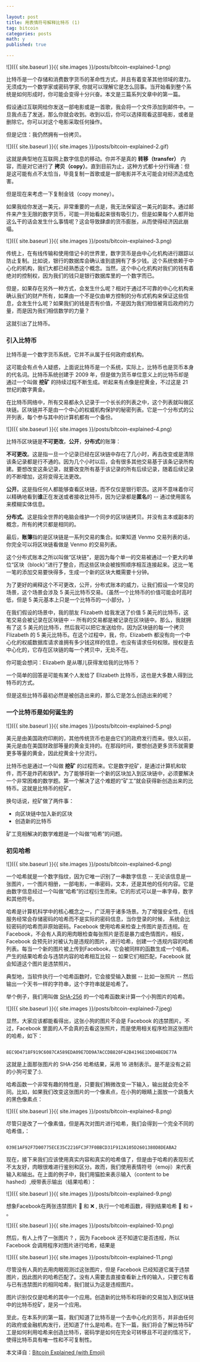 ```yaml
---

layout: post
title: 用表情符号解释比特币 (1)
tag: bitcoin
categories: posts
math: y
published: true

---
```


![]({{ site.baseurl }}{{ site.images }}/posts/bitcoin-explained-1.png)

比特币是一个存储和消费数字货币的革命性方式，并且有着变革其他领域的潜力。无须成为一个数学家或密码学家, 你就可以理解它是怎么回事。当开始看到整个系统是如何形成时，你可能会变得十分兴奋。本文是三篇系列文章中的第一篇。

假设通过互联网给你发送一部电影或是一首歌，我会将一个文件添加到邮件中。一旦我点击了发送，那么你就会收到。收到以后，你可以选择观看这部电影，或者是删除它。你可以对这个电影采取任何操作。

但是记住：我仍然拥有一份拷贝。

![]({{ site.baseurl }}{{ site.images }}/posts/bitcoin-explained-2.gif)

这就是典型地在互联网上数字信息的移动。你并不是真的 **转移（transfer）** 内容，而是对它进行了 **拷贝（copy）**。直到目前为止，这种方式都十分行得通：但是这可能有点不太恰当，毕竟复制一首歌或是一部电影并不太可能会对经济造成危害。

但是现在来考虑一下复制金钱（copy money）。

如果我给你发送一美元，非常重要的一点是，我无法保留这一美元的副本。通过邮件来产生无限的数字货币，可能一开始看起来很有吸引力，但是如果每个人都开始这么干的话会发生什么事情呢？这会导致肆虐的货币膨胀，从而使得经济因此崩塌。

![]({{ site.baseurl }}{{ site.images }}/posts/bitcoin-explained-3.png)

传统上，在有线传输和使用借记卡的世界里，数字货币是由中心化机构进行跟踪以防止复制。比如说，银行的数据库会确认谁到底拥有了多少钱。这个系统依赖于中心化的机构，我们大都已经熟悉这个概念。当然，这个中心化机构对我们的钱有着绝对的控制权，因为我们的钱只是银行数据库里的一个数字而已。

但是，如果存在另外一种方式，会发生什么呢？相对于通过不可靠的中心化机构来确认我们的财产所有，如果由一个不是仅由单方控制的分布式机构来保证这些信息，会发生什么呢？如果我们的钱是否有价值，不是因为我们相信被背后政府的力量，而是因为我们相信数学的力量？

这就引出了比特币。

### 引入比特币

比特币是一个数字货币系统，它并不从属于任何政府或机构。

这可能会有点令人疑惑，上面说比特币是一个系统，实际上，比特币也是货币本身的代名词。比特币系统创建于 2009 年，但是做为货币单位意义上的比特币却是通过一个叫做 **挖矿** 的持续过程不断生成。听起来有点像是挖黄金，不过这是 21 世纪的数字黄金。

在比特币网络中，所有交易都永久记录于一个长长的列表之中，这个列表就叫做区块链。区块链并不是由一个中心的权威机构保护的秘密列表。它是一个分布式的公开列表，每个参与其中的计算机都有一个备份。

![]({{ site.baseurl }}{{ site.images }}/posts/bitcoin-explained-4.png)

比特币区块链是**不可更改**，**公开**，**分布式**的账簿：

**不可更改**。这是指一旦一个记录已经在区块链中存在了几小时，再去改变或是清除该条记录都是行不通的。因为几个小时以后，会有很多其他交易基于该条记录所构建。要想改变这条记录，就要改变所有基于该记录的所有后续记录，随着后续记录的不断增加，这将变得无法更改。

**公开**。这是指任何人都能够查看区块链，而不仅仅是银行职员。这并不意味着你可以精确地看到**谁**正在发送或者接收比特币，因为记录都是**匿名**的 -- 通过使用匿名来模糊实体信息。

**分布式**。这是指全世界的电脑会维护一个同步的区块链拷贝。并没有主本或副本的概念，所有的拷贝都是相同的。

最后，**账簿**指的是区块链是一系列交易的集合。如果知道 Venmo 交易列表的话，你完全可以将区块链看做是 Venmo 的交易列表。

这个分布式账本之所以叫做“区块链”，是因为每个单一的交易被通过一个更大的单位“区块（block）”进行了整合，而这些区块会被按照顺序相互连接起来。这比一笔一笔的添加交易要快得多，生成一个新的区块大概需要十分钟。

为了更好的阐释这个不可更改，公开，分布式账本的威力，让我们假设一个常见的场景，这个场景会涉及 5 美元比特币交易。（虽然一个比特币的价值可能会时高时低，但是 5 美元基本上只是一个比特币的一小部分。 ）

在我们假设的场景中，我的朋友 Flizabeth 给我发送了价值 5 美元的比特币，这笔交易会被记录在区块链中 -- 所有的交易都是被记录在区块链中。那么，我就拥有了这 5 美元的比特币，然后我可以把它发送给你，因为区块链的每一个拷贝 Flizabeth 的 5 美元比特币。在这个过程中，我，你，Elizabeth 都没有向一个中心化的权威数据库请求谁拥有多少钱这样的信息，也没有请求任何权限。授权是去中心化的，它存在区块链的每一个拷贝中，无处不在。

你可能会想问：Elizabeth 是从哪儿获得发给我的比特币？

一个简单的回答是可能有某个人发给了 Elizabeth 比特币，这也是大多数人得到比特币的方式。

但是这些比特币最初必然是被创造出来的，那么它是怎么创造出来的呢？

### 一个比特币是如何诞生的

![]({{ site.baseurl }}{{ site.images }}/posts/bitcoin-explained-5.png)

美元是由美国政府印刷的，其他传统货币也是由它们的政府发行而来。很久以前，美元是由在美国财政部等量的黄金支持的。在那段时间，要想创造更多货币就需要更多等量的黄金，因此挖黄金十分流行。

比特币也是通过一个叫做 **挖矿** 的过程而来。它是数字挖矿，是通过计算机和软件，而不是炸药和铁铲。为了能够将新一个新的区块加入到区块链中，必须要解决一个非常困难的数学题。第一个解决了这个难题的“矿工”就会获得新创造出来的比特币。这就是比特币的挖矿。

换句话说，挖矿做了两件事：

- 向区块链中加入新的区块
- 创造新的比特币

矿工竞相解决的数学难题是一个叫做“哈希”的问题。

### 初见哈希

![]({{ site.baseurl }}{{ site.images }}/posts/bitcoin-explained-6.png)

一个哈希就是一个数字指纹，因为它唯一识别了一串数字信息 -- 无论该信息是一张图片，一个图片相册，一部电影，一串密码，文本，还是其他的任何内容。它是由数字信息经过一个叫做“哈希”的过程衍生而来。它的形式可以是一串字母，数字和其他符号。

哈希是计算机科学中的核心概念之一，广泛用于诸多场景。为了增强安全性，在线服务经常会存储密码的哈希而不是实际的密码信息，当你登录的时候， 系统会比较密码的哈希而非原始密码。Facebook 使用哈希来检查上传图片是否违规。在 Facebook，不会有人真的用肉眼检查每张照片是否是暴力或色情图片。相反，Facebook 会预先针对被认为是违规的图片，进行哈希，创建一个违规内容的哈希列表。每当一个新的图片被上传到Facebook，它会被同样的函数生成一个哈希。产生的结果哈希会与违禁内容的哈希相互比较 -- 如果它们相匹配，Facebook 就会知道这个图片是违禁照片。

典型地，当软件执行一个哈希函数时，它会接受输入数据 -- 比如一张照片 -- 然后输出一个天书一样的字符串，这个字符串就是哈希了。

举个例子，我们用叫做 [SHA-256](https://en.wikipedia.org/wiki/SHA-2) 的一个哈希函数来计算一个小狗图片的哈希。

![]({{ site.baseurl }}{{ site.images }}/posts/bitcoin-explained-7.jpeg)

显然，大家应该都能看得出，这张小狗的图片不会是 Facebook 的违禁图片。不过，Facebook 里面的人不会真的去看这张照片，而是使用相关程序检测这张图片的哈希，如下：

```

8EC9D4718F919C6087CA589EDA09E7DD9A7ACCDB820F42B4196E1D0D4BEDE77A

```

这就是上面那张图片的 SHA-256 哈希结果，采用 16 进制表示。是不是没有之前的小狗可爱了:).

哈希函数一个非常有趣的特性是，只要我们稍微改变一下输入，输出就会完全不同。比如，如果我们改变这张图片的一个像素点，在小狗的眼睛上面放一个跳蚤大的黑色像素点：

![]({{ site.baseurl }}{{ site.images }}/posts/bitcoin-explained-8.png)

尽管只是改了一个像素值，但是再次对图片进行哈希，我们会得到一个完全不同的哈希值，：

```

039E1AF92F7D00775ECE35C2216FC3F7F0BBCD31F912A105D2601380D8DEABA2

```

现在，接下来我们应该使用真实内容和真实的哈希值了，但是由于哈希的表现形式不太友好，肉眼很难进行鉴别和区分。故而，我们使用表情符号（emoji）来代表输入和输出。在上面的例子中，我们用猫脸来表示输入（content to be hashed）,绶带表示输出（结果哈希）：

![]({{ site.baseurl }}{{ site.images }}/posts/bitcoin-explained-9.png)

想象Facebook在两张违禁图片 🚫  和 ❌ , 执行一个哈希函数，得到结果哈希  💩  和 💀 。

![]({{ site.baseurl }}{{ site.images }}/posts/bitcoin-explained-10.png)

然后，有人上传了一张图片 ? ，因为 Facebook 还不知道它是否违规，所以 Facebook 会调用程序对图片进行哈希，结果是

![]({{ site.baseurl }}{{ site.images }}/posts/bitcoin-explained-11.png)

尽管没有人真的去用肉眼观测过这张图片，但是 Facebook 已经知道它属于违禁图片，因此图片的哈希匹配了。没有人需要去直接查看新上传的输入，只要它有着与已有违禁图片的相同哈希，我们就认为这是违规图片。

图片识别仅仅是哈希的其中一个应用。创造新的比特币和将新的交易加入到区块链中的比特币挖矿，是另一个应用。

至此，在本系列的第一篇，我们知道了比特币是一个去中心化的货币，并非由任何的政府或金融机构发行，还知道了什么是哈希。在下一篇，我们将会了解比特币矿工是如何利用哈希来创造比特币，密码学是如何在完全可转移且不可逆的情况下，使得比特币具有唯一性和不可复制性。

本文译自：[Bitcoin Explained (with Emoji)](https://medium.com/@tessr/making-money-530d2bb2b8f7)
